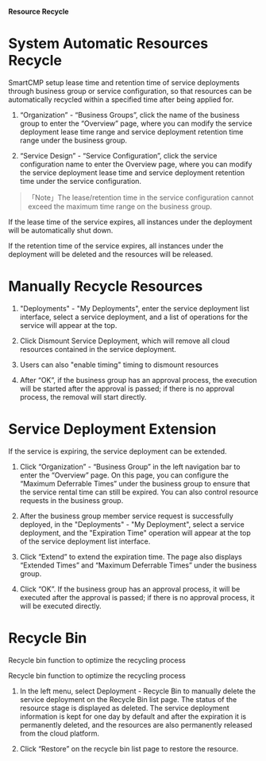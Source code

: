 **Resource Recycle**


# System Automatic Resources Recycle

SmartCMP setup lease time and retention time of service deployments through business group or service configuration, so that resources can be automatically recycled within a specified time after being applied for.

1. “Organization” - “Business Groups”, click the name of the business group to enter the “Overview” page, where you can modify the service deployment lease time range and service deployment retention time range under the business group.

2. “Service Design” - “Service Configuration”, click the service configuration name to enter the Overview page, where you can modify the service deployment lease time and service deployment retention time under the service configuration.

>「Note」The lease/retention time in the service configuration cannot exceed the maximum time range on the business group.

If the lease time of the service expires, all instances under the deployment will be automatically shut down.

If the retention time of the service expires, all instances under the deployment will be deleted and the resources will be released.

# Manually Recycle Resources

1. "Deployments" - "My Deployments", enter the service deployment list interface, select a service deployment, and a list of operations for the service will appear at the top.

2. Click Dismount Service Deployment, which will remove all cloud resources contained in the service deployment.

3. Users can also "enable timing" timing to dismount resources

4. After “OK”, if the business group has an approval process, the execution will be started after the approval is passed; if there is no approval process, the removal will start directly.

# Service Deployment Extension

If the service is expiring, the service deployment can be extended.

1. Click “Organization” - “Business Group” in the left navigation bar to enter the “Overview” page. On this page, you can configure the “Maximum Deferrable Times” under the business group to ensure that the service rental time can still be expired. You can also control resource requests in the business group.

2. After the business group member service request is successfully deployed, in the "Deployments" - "My Deployment", select a service deployment, and the "Expiration Time" operation will appear at the top of the service deployment list interface.

3. Click “Extend” to extend the expiration time. The page also displays “Extended Times” and “Maximum Deferrable Times” under the business group.

4. Click “OK”. If the business group has an approval process, it will be executed after the approval is passed; if there is no approval process, it will be executed directly.

# Recycle Bin

Recycle bin function to optimize the recycling process

Recycle bin function to optimize the recycling process

1. In the left menu, select Deployment - Recycle Bin to manually delete the service deployment on the Recycle Bin list page. The status of the resource stage is displayed as deleted. The service deployment information is kept for one day by default and after the expiration it is permanently deleted, and the resources are also permanently released from the cloud platform.

2. Click “Restore” on the recycle bin list page to restore the resource.
